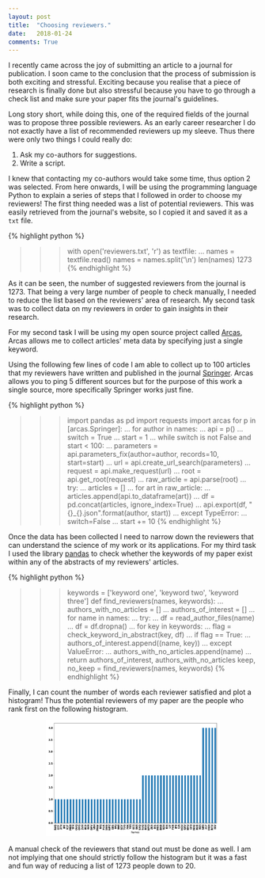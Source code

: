 ```yaml
---
layout: post
title:  "Choosing reviewers."
date:   2018-01-24
comments: True
---
```


I recently came across the joy of submitting an article to a journal for publication.
I soon came to the conclusion that the process of submission is both exciting and
stressful. Exciting because you realise that a piece of research is finally done
but also stressful because you have to go through a check list and make sure
your paper fits the journal's guidelines.

Long story short, while doing this, one of the required fields
of the journal was to propose three possible reviewers. As an early career
researcher I do not exactly have a list of recommended reviewers up my sleeve.
Thus there were only two things I could really do:

1. Ask my co-authors for suggestions.
2. Write a script.

I knew that contacting my co-authors would take some time, thus option 2 was selected.
From here onwards, I will be using the programming language Python to explain a
series of steps that I followed in order to choose my reviewers!
The first thing needed was a list of potential reviewers. This was easily retrieved
from the journal's website, so I copied it and saved it as a `txt` file.

{% highlight python %}
>>> with open('reviewers.txt', 'r') as textfile:
...    names = textfile.read()
>>> names = names.split('\n')
>>> len(names)
1273
{% endhighlight %}

As it can be seen, the number of suggested reviewers from the journal is 1273.
That being a very large number of people to  check manually,  I needed to reduce
the list based on the reviewers' area of research. My second task was to collect
data on my reviewers in order to gain insights in their research.

For my second task I will be using my open source project called [Arcas](https://github.com/ArcasProject/Arcas),
Arcas allows me to collect articles' meta data by specifying just a single keyword.

Using the following few lines of code I am able to collect up to 100 articles
that my reviewers have written and published in the journal [Springer](http://www.springer.com/gb/).
Arcas allows you to ping 5 different sources but for the purpose of this work a
single source, more specifically Springer works just fine.

{% highlight python %}
>>> import pandas as pd
>>> import requests
>>> import arcas
>>> for p in [arcas.Springer]:
...   for author in names:
...       api = p()
...       switch = True
...       start = 1
...       while switch is not False and start < 100:
...           parameters = api.parameters_fix(author=author, records=10, start=start)
...           url = api.create_url_search(parameters)
...           request = api.make_request(url)
...           root = api.get_root(request)
...           raw_article = api.parse(root)
...           try:
...               articles = []
...               for art in raw_article:
...                   articles.append(api.to_dataframe(art))
...               df = pd.concat(articles, ignore_index=True)
...               api.export(df, "{}_{}.json".format(author, start))
...           except TypeError:
...               switch=False
...           start += 10
{% endhighlight %}

Once the data has been collected I need to narrow down the reviewers that can
understand the science of my work or its applications. For my third task
I used the library [pandas](https://pandas.pydata.org/)
to check whether the keywords of my paper exist within any of the abstracts of
my reviewers' articles.

{% highlight python %}
>>> keywords = ['keyword one', 'keyword two', 'keyword three']
>>> def find_reviewers(names, keywords):
...    authors_with_no_articles = []
...    authors_of_interest = []
...    for name in names:
...        try:
...            df = read_author_files(name)
...            df = df.dropna()
...            for key in keywords:
...                flag = check_keyword_in_abstract(key, df)
...                if flag == True:
...                    authors_of_interest.append((name, key))
...        except ValueError:
...            authors_with_no_articles.append(name)
...    return authors_of_interest, authors_with_no_articles
>>> keep, no_keep = find_reviewers(names, keywords)
{% endhighlight %}

Finally, I can  count the number of words each reviewer satisfied and plot a histogram!
Thus the potential reviewers of my paper are the people who rank first on the following
histogram.

<p align="center">
 <img src="/assets/images/reviewers_hist.png" style='height: 40%; width: 70%; object-fit: contain'>
</p>

A manual check of the reviewers that stand out must be done as well. I am not
implying that one should strictly follow the histogram but it was a fast and
fun way of reducing a list of 1273 people down to 20.
